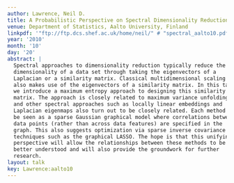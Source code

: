 ```yaml
---
author: Lawrence, Neil D.
title: A Probabilistic Perspective on Spectral Dimensionality Reduction
venue: Department of Statistics, Aalto University, Finland
linkpdf: '"ftp://ftp.dcs.shef.ac.uk/home/neil/" # "spectral_aalto10.pdf"'
year: '2010'
month: '10'
day: '20'
abstract: |
  Spectral approaches to dimensionality reduction typically reduce the
  dimensionality of a data set through taking the eigenvectors of a
  Laplacian or a similarity matrix. Classical multidimensional scaling
  also makes use of the eigenvectors of a similarity matrix. In this talk
  we introduce a maximum entropy approach to designing this similarity
  matrix. The approach is closely related to maximum variance unfolding
  and other spectral approaches such as locally linear embeddings and
  Laplacian eigenmaps also turn out to be closely related. Each method can
  be seen as a sparse Gaussian graphical model where correlations between
  data points (rather than across data features) are specified in the
  graph. This also suggests optimization via sparse inverse covariance
  techniques such as the graphical LASSO. The hope is that this unifying
  perspective will allow the relationships between these methods to be
  better understood and will also provide the groundwork for further
  research.
layout: talk
key: Lawrence:aalto10
---
```

